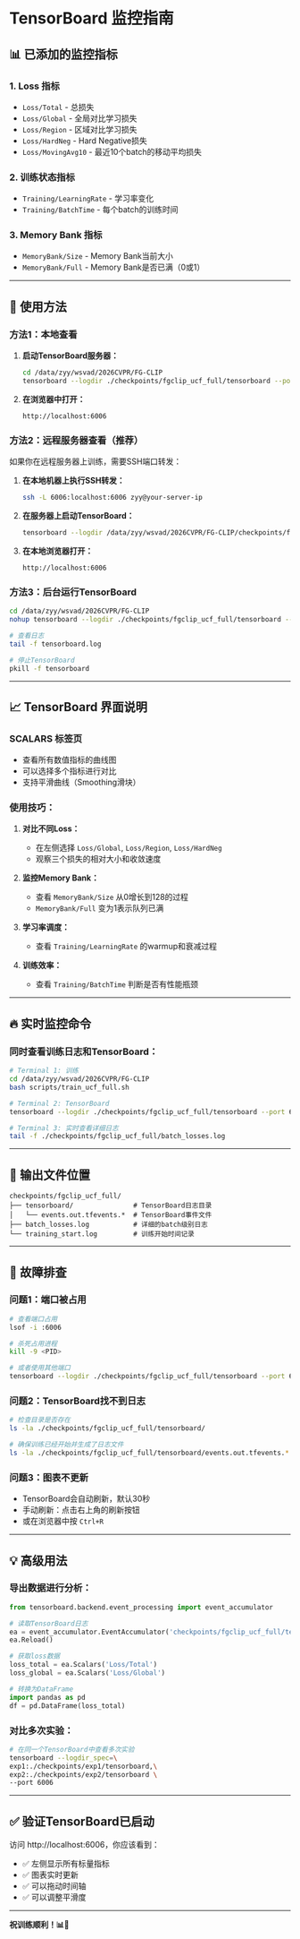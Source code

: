 # TensorBoard 监控指南

## 📊 已添加的监控指标

### 1. **Loss 指标**
- `Loss/Total` - 总损失
- `Loss/Global` - 全局对比学习损失
- `Loss/Region` - 区域对比学习损失  
- `Loss/HardNeg` - Hard Negative损失
- `Loss/MovingAvg10` - 最近10个batch的移动平均损失

### 2. **训练状态指标**
- `Training/LearningRate` - 学习率变化
- `Training/BatchTime` - 每个batch的训练时间

### 3. **Memory Bank 指标**
- `MemoryBank/Size` - Memory Bank当前大小
- `MemoryBank/Full` - Memory Bank是否已满（0或1）

---

## 🚀 使用方法

### **方法1：本地查看**

1. **启动TensorBoard服务器：**
   ```bash
   cd /data/zyy/wsvad/2026CVPR/FG-CLIP
   tensorboard --logdir ./checkpoints/fgclip_ucf_full/tensorboard --port 6006
   ```

2. **在浏览器中打开：**
   ```
   http://localhost:6006
   ```

### **方法2：远程服务器查看（推荐）**

如果你在远程服务器上训练，需要SSH端口转发：

1. **在本地机器上执行SSH转发：**
   ```bash
   ssh -L 6006:localhost:6006 zyy@your-server-ip
   ```

2. **在服务器上启动TensorBoard：**
   ```bash
   tensorboard --logdir /data/zyy/wsvad/2026CVPR/FG-CLIP/checkpoints/fgclip_ucf_full/tensorboard --port 6006
   ```

3. **在本地浏览器打开：**
   ```
   http://localhost:6006
   ```

### **方法3：后台运行TensorBoard**

```bash
cd /data/zyy/wsvad/2026CVPR/FG-CLIP
nohup tensorboard --logdir ./checkpoints/fgclip_ucf_full/tensorboard --port 6006 > tensorboard.log 2>&1 &

# 查看日志
tail -f tensorboard.log

# 停止TensorBoard
pkill -f tensorboard
```

---

## 📈 TensorBoard 界面说明

### **SCALARS 标签页**
- 查看所有数值指标的曲线图
- 可以选择多个指标进行对比
- 支持平滑曲线（Smoothing滑块）

### **使用技巧：**

1. **对比不同Loss：**
   - 在左侧选择 `Loss/Global`, `Loss/Region`, `Loss/HardNeg`
   - 观察三个损失的相对大小和收敛速度

2. **监控Memory Bank：**
   - 查看 `MemoryBank/Size` 从0增长到128的过程
   - `MemoryBank/Full` 变为1表示队列已满

3. **学习率调度：**
   - 查看 `Training/LearningRate` 的warmup和衰减过程

4. **训练效率：**
   - 查看 `Training/BatchTime` 判断是否有性能瓶颈

---

## 🔥 实时监控命令

### **同时查看训练日志和TensorBoard：**

```bash
# Terminal 1: 训练
cd /data/zyy/wsvad/2026CVPR/FG-CLIP
bash scripts/train_ucf_full.sh

# Terminal 2: TensorBoard
tensorboard --logdir ./checkpoints/fgclip_ucf_full/tensorboard --port 6006

# Terminal 3: 实时查看详细日志
tail -f ./checkpoints/fgclip_ucf_full/batch_losses.log
```

---

## 📁 输出文件位置

```
checkpoints/fgclip_ucf_full/
├── tensorboard/               # TensorBoard日志目录
│   └── events.out.tfevents.*  # TensorBoard事件文件
├── batch_losses.log           # 详细的batch级别日志
└── training_start.log         # 训练开始时间记录
```

---

## 🐛 故障排查

### **问题1：端口被占用**
```bash
# 查看端口占用
lsof -i :6006

# 杀死占用进程
kill -9 <PID>

# 或者使用其他端口
tensorboard --logdir ./checkpoints/fgclip_ucf_full/tensorboard --port 6007
```

### **问题2：TensorBoard找不到日志**
```bash
# 检查目录是否存在
ls -la ./checkpoints/fgclip_ucf_full/tensorboard/

# 确保训练已经开始并生成了日志文件
ls -la ./checkpoints/fgclip_ucf_full/tensorboard/events.out.tfevents.*
```

### **问题3：图表不更新**
- TensorBoard会自动刷新，默认30秒
- 手动刷新：点击右上角的刷新按钮
- 或在浏览器中按 `Ctrl+R`

---

## 💡 高级用法

### **导出数据进行分析：**

```python
from tensorboard.backend.event_processing import event_accumulator

# 读取TensorBoard日志
ea = event_accumulator.EventAccumulator('checkpoints/fgclip_ucf_full/tensorboard')
ea.Reload()

# 获取loss数据
loss_total = ea.Scalars('Loss/Total')
loss_global = ea.Scalars('Loss/Global')

# 转换为DataFrame
import pandas as pd
df = pd.DataFrame(loss_total)
```

### **对比多次实验：**

```bash
# 在同一个TensorBoard中查看多次实验
tensorboard --logdir_spec=\
exp1:./checkpoints/exp1/tensorboard,\
exp2:./checkpoints/exp2/tensorboard \
--port 6006
```

---

## ✅ 验证TensorBoard已启动

访问 http://localhost:6006，你应该看到：

- ✅ 左侧显示所有标量指标
- ✅ 图表实时更新
- ✅ 可以拖动时间轴
- ✅ 可以调整平滑度

---

**祝训练顺利！📊🚀**
